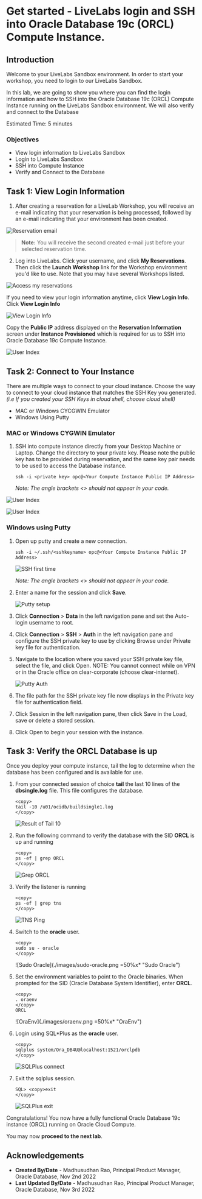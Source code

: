 # Get started - LiveLabs login and SSH into Oracle Database 19c (ORCL) Compute Instance.

## Introduction

Welcome to your LiveLabs Sandbox environment.
In order to start your workshop, you need to login to our LiveLabs Sandbox.

In this lab, we are going to show you where you can find the login information and how to SSH into the Oracle Database 19c (ORCL) Compute Instance running on the LiveLabs Sandbox environment. We will also verify and connect to the Database

Estimated Time: 5 minutes

### Objectives

- View login information to LiveLabs Sandbox
- Login to LiveLabs Sandbox
- SSH into Compute Instance
- Verify and Connect to the Database


## Task 1: View Login Information

1. After creating a reservation for a LiveLab Workshop, you will receive an e-mail indicating that your reservation is being processed, followed by an e-mail indicating that your environment has been created.

  ![Reservation email](images/livelab-env-created-email.png " ")

  >**Note:** You will receive the second created e-mail just before your selected reservation time.

2. Log into LiveLabs. Click your username, and click **My Reservations**. Then click the **Launch Workshop** link for the Workshop environment you'd like to use. Note that you may have several Workshops listed. 

  ![Access my reservations](images/my-reservation.png "Access my reservations") 

  If you need to view your login information anytime, click **View Login Info**. Click **View Login Info**  

  ![View Login Info](images/view-login-info.png " ")

  Copy the **Public IP** address displayed on the **Reservation Information** screen under **Instance Provisioned** which is required for us to SSH into Oracle Database 19c Compute Instance.

  ![User Index](images/public-ip.png "User Index")  
  
## Task 2: Connect to Your Instance

There are multiple ways to connect to your cloud instance.  Choose the way to connect to your cloud instance that matches the SSH Key you generated.  *(i.e If you created your SSH Keys in cloud shell, choose cloud shell)*
 
- MAC or Windows CYCGWIN Emulator
- Windows Using Putty
 
### MAC or Windows CYGWIN Emulator

1. SSH into compute instance directly from your Desktop Machine or Laptop. Change the directory to your private key. Please note the public key has to be provided during reservation, and the same key pair needs to be used to access the Database instance. 

      ```    
      ssh -i <private key> opc@<Your Compute Instance Public IP Address> 
      ```

    *Note: The angle brackets <> should not appear in your code.*
  
  ![User Index](images/ssh-compute.png "User Index") 
  
  ![User Index](images/pwd.png "User Index") 
 
### Windows using Putty

1.  Open up putty and create a new connection.

    ````
    ssh -i ~/.ssh/<sshkeyname> opc@<Your Compute Instance Public IP Address>
    ````
    ![SSH first time](./images/ssh-first-time.png "SSH first time")

    *Note: The angle brackets <> should not appear in your code.*

2.  Enter a name for the session and click **Save**.

    ![Putty setup](./images/putty-setup.png "Putty setup")

3. Click **Connection** > **Data** in the left navigation pane and set the Auto-login username to root.

4. Click **Connection** > **SSH** > **Auth** in the left navigation pane and configure the SSH private key to use by clicking Browse under Private key file for authentication.

5. Navigate to the location where you saved your SSH private key file, select the file, and click Open.  NOTE:  You cannot connect while on VPN or in the Oracle office on clear-corporate (choose clear-internet).

    ![Putty Auth](./images/putty-auth.png "Putty Auth")

6. The file path for the SSH private key file now displays in the Private key file for authentication field.

7. Click Session in the left navigation pane, then click Save in the Load, save or delete a stored session.

8. Click Open to begin your session with the instance.
 
## Task 3: Verify the ORCL Database is up

Once you deploy your compute instance, tail the log to determine when the database has been configured and is available for use.
1.  From your connected session of choice **tail** the last 10 lines of the **dbsingle.log** file.  This file configures the database.
    ````
    <copy>
    tail -10 /u01/ocidb/buildsingle1.log
    </copy>
    ````
    ![Result of Tail 10](./images/tail.png "Result of Tail 10")
 
2. Run the following command to verify the database with the SID **ORCL** is up and running

    ````
    <copy>
    ps -ef | grep ORCL
    </copy>
    ````
    ![Grep ORCL](./images/pseforcl.png "Grep ORCL")

3. Verify the listener is running
    ````
    <copy>
    ps -ef | grep tns
    </copy>
    ````

    ![TNS Ping](./images/pseftns.png "TNS Ping")

4. Switch to the **oracle** user.
      ````
    <copy>
    sudo su - oracle
    </copy>
    ````

    ![Sudo Oracle](./images/sudo-oracle.png =50%x* "Sudo Oracle")

5.  Set the environment variables to point to the Oracle binaries.  When prompted for the SID (Oracle Database System Identifier), enter **ORCL**.
    ````
    <copy>
    . oraenv
    </copy>
    ORCL
    ````
    ![OraEnv](./images/oraenv.png =50%x* "OraEnv")

6.  Login using SQL*Plus as the **oracle** user.  

    ````
    <copy>
    sqlplus system/Ora_DB4U@localhost:1521/orclpdb
    </copy>
    ````
    ![SQLPlus connect](./images/sqlplus.png  "SQLPlus connect") 

7.  Exit the sqlplus session.   

    ````
    SQL> <copy>exit
    </copy>
    ````

    ![SQLPlus exit](./images/exit.png  "SQLPlus exit") 
 

Congratulations!  You now have a fully functional Oracle Database 19c instance (ORCL) running on Oracle Cloud Compute.  

You may now **proceed to the next lab**. 

## Acknowledgements

- **Created By/Date** - Madhusudhan Rao, Principal Product Manager, Oracle Database, Nov 2nd 2022 
- **Last Updated By/Date** -  Madhusudhan Rao, Principal Product Manager, Oracle Database, Nov 3rd 2022 